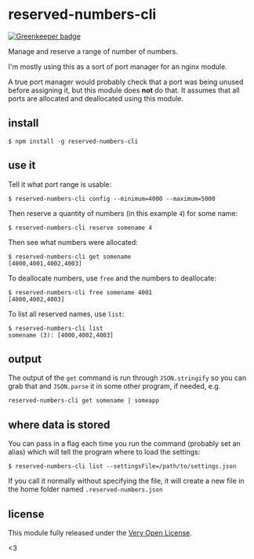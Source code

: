 # reserved-numbers-cli

[![Greenkeeper badge](https://badges.greenkeeper.io/saibotsivad/reserved-numbers-cli.svg)](https://greenkeeper.io/)

Manage and reserve a range of number of numbers.

I'm mostly using this as a sort of port manager for an nginx module.

A true port manager would probably check that a port
was being unused before assigning it, but this module
does **not** do that. It assumes that all ports are
allocated and deallocated using this module.

## install

	$ npm install -g reserved-numbers-cli

## use it

Tell it what port range is usable:

	$ reserved-numbers-cli config --minimum=4000 --maximum=5000

Then reserve a quantity of numbers (in this example `4`) for some name:

	$ reserved-numbers-cli reserve somename 4

Then see what numbers were allocated:

	$ reserved-numbers-cli get somename
	[4000,4001,4002,4003]

To deallocate numbers, use `free` and the numbers to deallocate:

	$ reserved-numbers-cli free somename 4001
	[4000,4002,4003]

To list all reserved names, use `list`:

	$ reserved-numbers-cli list
	somename (3): [4000,4002,4003]

## output

The output of the `get` command is run through `JSON.stringify` so you
can grab that and `JSON.parse` it in some other program, if needed, e.g.

	reserved-numbers-cli get somename | someapp

## where data is stored

You can pass in a flag each time you run the command (probably set
an alias) which will tell the program where to load the settings:

	$ reserved-numbers-cli list --settingsFile=/path/to/settings.json

If you call it normally without specifying the file, it will create
a new file in the home folder named `.reserved-numbers.json`

## license

This module fully released under the [Very Open License](http://veryopenlicense.com/).

<3
